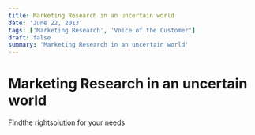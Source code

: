 ```yaml
---
title: Marketing Research in an uncertain world
date: 'June 22, 2013'
tags: ['Marketing Research', 'Voice of the Customer']
draft: false
summary: 'Marketing Research in an uncertain world'
---
```


# Marketing Research in an uncertain world

Findthe rightsolution for your needs
